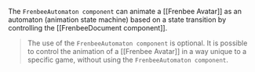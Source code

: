 The `FrenbeeAutomaton component` can animate a [[Frenbee Avatar]] as an automaton (animation state machine) based on a state transition by controlling the [[FrenbeeDocument component]].

> The use of the `FrenbeeAutomaton component` is optional. It is possible to control the animation of a [[Frenbee Avatar]] in a way unique to a specific game, without using the `FrenbeeAutomaton component`.
